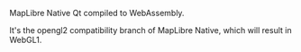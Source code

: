 MapLibre Native Qt compiled to WebAssembly.

It's the opengl2 compatibility branch of MapLibre Native, which will result in WebGL1.
